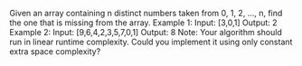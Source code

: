 Given an array containing n distinct numbers taken from 0, 1, 2, ..., n, find the one that is missing from the array.
Example 1:
Input: [3,0,1]
Output: 2
Example 2:
Input: [9,6,4,2,3,5,7,0,1]
Output: 8
Note:
Your algorithm should run in linear runtime complexity. Could you implement it using only constant extra space complexity?